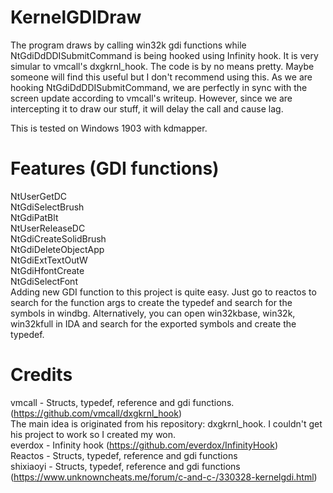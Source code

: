 # KernelGDIDraw
The program draws by calling win32k gdi functions while NtGdiDdDDISubmitCommand is being hooked using Infinity hook. It is
very simular to vmcall's dxgkrnl_hook. The code is by no means pretty. Maybe someone will find this useful but I don't recommend using this. 
As we are hooking NtGdiDdDDISubmitCommand, we are perfectly in sync with the screen update according to vmcall's writeup. However, since we are intercepting
it to draw our stuff, it will delay the call and cause lag. 

This is tested on Windows 1903 with kdmapper.

# Features (GDI functions)
NtUserGetDC  
NtGdiSelectBrush  
NtGdiPatBlt  
NtUserReleaseDC  
NtGdiCreateSolidBrush  
NtGdiDeleteObjectApp  
NtGdiExtTextOutW  
NtGdiHfontCreate  
NtGdiSelectFont  
Adding new GDI function to this project is quite easy. Just go to reactos to search for the function args to create the typedef and search for the symbols in windbg. 
Alternatively, you can open win32kbase, win32k, win32kfull in IDA and search for the exported symbols and create the typedef. 

# Credits
vmcall - Structs, typedef, reference and gdi functions. (https://github.com/vmcall/dxgkrnl_hook)  
         The main idea is originated from his repository: dxgkrnl_hook. I couldn't get his project to work so I created my won.  
everdox - Infinity hook (https://github.com/everdox/InfinityHook)  
Reactos - Structs, typedef, reference and gdi functions  
shixiaoyi - Structs, typedef, reference and gdi functions (https://www.unknowncheats.me/forum/c-and-c-/330328-kernelgdi.html)  

